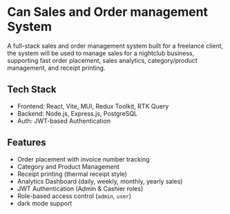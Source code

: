 # Can Sales and Order management System

A full-stack sales and order management system built for a freelance client, the system will be used to manage sales for a nightclub business, supporting fast order placement, sales analytics, category/product management, and receipt printing.

## Tech Stack
- Frontend: React, Vite, MUI, Redux Toolkit, RTK Query
- Backend: Node.js, Express.js, PostgreSQL
- Auth: JWT-based Authentication

## Features
-  Order placement with invoice number tracking
-  Category and Product Management
-  Receipt printing (thermal receipt style)
-  Analytics Dashboard (daily, weekly, monthly, yearly sales)
- JWT Authentication (Admin & Cashier roles)
-  Role-based access control (`admin`, `user`)
-  dark mode support
